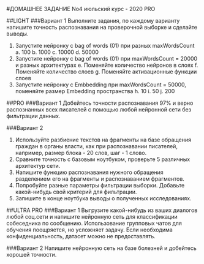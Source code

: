 #ДОМАШНЕЕ ЗАДАНИЕ No4 июльский курс - 2020 PRO

##LIGHT
###Вариант 1
 Выполните задания, по каждому варианту напишите точность распознавания на проверочной выборке и сделайте выводы.
1. Запустите нейронку c bag of words (01) при разных maxWordsCount a. 100
b. 1000 c. 10000 d. 50000
2. Запустите нейронку c bag of words (01) при maxWordsCount = 20000 и разных архитектурах
e. Поменяйте количество нейронов в слоях
f. Поменяйте количество слоев
g. Поменяйте активационные функции слоев
3. Запустите нейронку c Embbedding при maxWordsCount = 50000, поменяйте размер Embedding пространства
h. 10 i. 50 j. 200

##PRO
###Вариант 1
 Добейтесь точности распознавания 97% и верно распознанных всех писателей с помощью любой нейронной сети без фильтрации данных.
 
###Вариант 2
1. Используйте разбиение текстов на фрагменты на базе обращения граждан в органы власти, как при распознавании писателей, например, размер блока - 20 слов, шаг - 1 слово.
2. Сравните точность с базовым ноутбуком, проверьте 5 различных архитектур сети.
3. Напишите функцию распознавания нужного обращения разделением его на фрагменты и распознаванием фрагментов.
4. Попробуйте разные параметры фильтрации выборки. Добавьте какой-нибудь свой критерий для фильтрации.
5. Запишите в конце ноутбука выводы о полученных исследованиях.
 
##ULTRA PRO
###Вариант 1
Выгрузите какой-нибудь из ваших диалогов любой соц.сети и напишите нейронную сеть для классификации собеседника по сообщению. Использование групповых чатов для обучения поощряется, но усложняет задачу. Если необходима конфиденциальность, датасет можно не предоставлять.

###Вариант 2
Напишите нейронную сеть на базе болезней и добейтесь хорошей точности.
